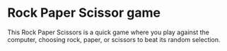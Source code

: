 # Rock Paper Scissor game
 This Rock Paper Scissors is a quick game where you play against the computer, choosing rock, paper, or scissors to beat its random selection.